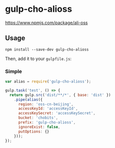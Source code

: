 # gulp-cho-alioss
https://www.npmjs.com/package/ali-oss

## Usage

```shell
npm install --save-dev gulp-cho-alioss
```

Then, add it to your `gulpfile.js`:

### Simple
```javascript
var alias = require('gulp-cho-alioss');

gulp.task('test', () => {
  return gulp.src('dist/**/*', { base: 'dist' })
    .pipe(alias({
      region: 'oss-cn-beijing',
      accessKeyId: 'accessKeyId',
      accessKeySecret: 'accessKeySecret',
      bucket: 'chobits',
      prefix: 'gulp-cho-alioss',
      ignoreExist: false,
      putOptions: {}
    }));
});
```
